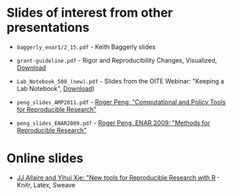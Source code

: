 # Slides of interest from other presentations

- `baggerly_enar1/2_15.pdf` - Keith Baggerly slides

- `grant-guideline.pdf` - Rigor and Reproducibility Changes, Visualized, [Download](https://nexus.od.nih.gov/all/2016/04/30/rigor-and-reproducibility-changes-visualized/)

- `Lab_Notebook_508_(new).pdf` - Slides from the OITE Webinar: "Keeping a Lab Notebook", [Download](https://www.training.nih.gov/assets/Lab_Notebook_508_(new).pdf))

- `peng_slides_AMP2011.pdf` - [Roger Peng: "Computational and Policy Tools for Reproducible Research"](http://stodden.net/AMP2011/index.html#RP)

- `peng_slides_ENAR2009.pdf` - [Roger Peng, ENAR 2009: "Methods for Reproducible Research"](http://www.biostat.jhsph.edu/~rpeng/ENAR2009/)

# Online slides

- [JJ Allaire and Yihui Xie: "New tools for Reproducible Research with R](http://yihui.name/slides/2012-knitr-RStudio.html) - Knitr, Latex, Sweave
